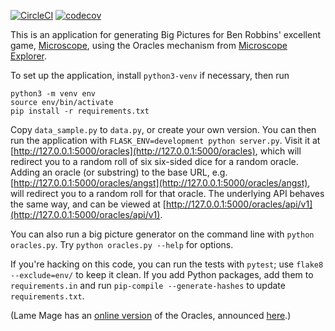 [![CircleCI](https://circleci.com/gh/bensteinberg/oracles.svg?style=svg)](https://circleci.com/gh/bensteinberg/oracles) [![codecov](https://codecov.io/gh/bensteinberg/oracles/branch/master/graph/badge.svg)](https://codecov.io/gh/bensteinberg/oracles)

This is an application for generating Big Pictures for Ben Robbins'
excellent game, [Microscope](http://www.lamemage.com/microscope/),
using the Oracles mechanism from [Microscope
Explorer](http://www.lamemage.com/microscope-explorer/).

To set up the application, install `python3-venv` if necessary, then run

```
python3 -m venv env
source env/bin/activate
pip install -r requirements.txt
```

Copy `data_sample.py` to `data.py`, or create your own version. You
can then run the application with `FLASK_ENV=development python
server.py`. Visit it at
[http://127.0.0.1:5000/oracles](http://127.0.0.1:5000/oracles), which
will redirect you to a random roll of six six-sided dice for a random
oracle. Adding an oracle (or substring) to the base URL, e.g.
[http://127.0.0.1:5000/oracles/angst](http://127.0.0.1:5000/oracles/angst),
will redirect you to a random roll for that oracle. The underlying API
behaves the same way, and can be viewed at
[http://127.0.0.1:5000/oracles/api/v1](http://127.0.0.1:5000/oracles/api/v1).

You can also run a big picture generator on the command line with
`python oracles.py`. Try `python oracles.py --help` for options.

If you're hacking on this code, you can run the tests with `pytest`;
use `flake8 --exclude=env/` to keep it clean. If you add Python
packages, add them to `requirements.in` and run `pip-compile
--generate-hashes` to update `requirements.txt`.

(Lame Mage has an [online
version](http://www.lamemage.com/oracles/) of the
Oracles, announced
[here](http://arsludi.lamemage.com/index.php/753/oracles-for-everyone/).)
